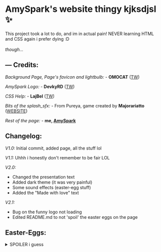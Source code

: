 # AmySpark's website thingy kjksdjsl ✨
This project took a lot to do, and im in actual pain! NEVER learning HTML and CSS again i prefer dying :D
<br>
<br>
_though..._

## — Credits:

_Background Page, Page's favicon and lightbulb:_ - **OMOCAT** ([TW](https://twitter.com/_omocat))

_AmySpark Logo:_ - **DevkyRD** ([TW](https://twitter.com/fabiantol31))

_CSS Help:_ - **LajBel** ([TW](https://twitter.com/lajbel_land))

*Bits of the splash_sfx:* - From Pureya, game created by **Majorariatto** ([WEBSITE](https://majorariatto.com))

_Rest of the page:_ - **me, [AmySpark](https://amySpark-ng.github.io)**

## Changelog:

_V1.0:_ Initial commit, added page, all the stuff lol

_V1.1:_ Uhhh i honestly don't remember to be fair LOL

_V2.0:_
- Changed the presentation text
- Added dark theme (it was very painful)
- Some sound effects (easter-egg stuff)
- Added the "Made with love" text

_V2.1:_
- Bug on the funny logo not loading
- Edited README.md to not 'spoil' the easter eggs on the page

## Easter-Eggs:
<details>
	<summary>SPOILER i guess</summary>
	
- If you click on the PFP thingy it will do an anim (TODO THO LOL)

- If you click on my "logo" it will do a splash anim with its sfx

- If you click my name it will do a vineboom sound effect (very funny)
</details>